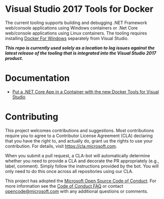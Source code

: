 # Visual Studio 2017 Tools for Docker 
The current tooling supports building and debugging .NET Framework web/console applications using Windows containers or .Net Core web/console applications using Linux containers. The tooling requires installing  [Docker For Windows](https://www.docker.com/docker-windows) separately from Visual Studio. 

<b><i>This repo is currently used solely as a location to log issues against the latest release of the tooling that is integrated into the Visual Studio 2017 product.</i></b>

# Documentation

- [Put a .NET Core App in a Container with the new Docker Tools for Visual Studio ](https://blogs.msdn.microsoft.com/webdev/2016/11/16/new-docker-tools-for-visual-studio/)

# Contributing

This project welcomes contributions and suggestions. Most contributions require you to
agree to a Contributor License Agreement (CLA) declaring that you have the right to,
and actually do, grant us the rights to use your contribution. For details, visit
https://cla.microsoft.com.

When you submit a pull request, a CLA-bot will automatically determine whether you need
to provide a CLA and decorate the PR appropriately (e.g., label, comment). Simply follow the
instructions provided by the bot. You will only need to do this once across all repositories using our CLA.

This project has adopted the [Microsoft Open Source Code of Conduct](https://opensource.microsoft.com/codeofconduct/).
For more information see the [Code of Conduct FAQ](https://opensource.microsoft.com/codeofconduct/faq/)
or contact [opencode@microsoft.com](mailto:opencode@microsoft.com) with any additional questions or comments.